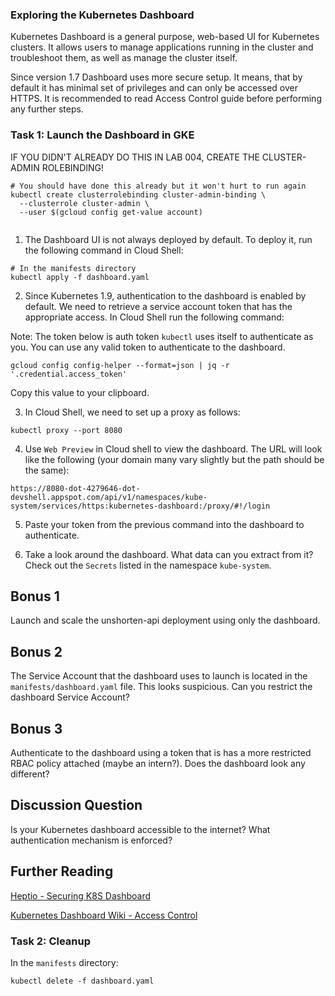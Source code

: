### Exploring the Kubernetes Dashboard
Kubernetes Dashboard is a general purpose, web-based UI for Kubernetes clusters. It allows users to manage applications running in the cluster and troubleshoot them, as well as manage the cluster itself.

Since version 1.7 Dashboard uses more secure setup. It means, that by default it has minimal set of privileges and can only be accessed over HTTPS. It is recommended to read Access Control guide before performing any further steps.

### Task 1: Launch the Dashboard in GKE

IF YOU DIDN'T ALREADY DO THIS IN LAB 004, CREATE THE CLUSTER-ADMIN ROLEBINDING!

```
# You should have done this already but it won't hurt to run again
kubectl create clusterrolebinding cluster-admin-binding \
  --clusterrole cluster-admin \
  --user $(gcloud config get-value account)
  
```
  
1. The Dashboard UI is not always deployed by default. To deploy it, run the following command in Cloud Shell:

```
# In the manifests directory
kubectl apply -f dashboard.yaml
```

2. Since Kubernetes 1.9, authentication to the dashboard is enabled by default. We need to retrieve a service account token that has the appropriate access. In Cloud Shell run the following command:

Note: The token below is auth token `kubectl` uses itself to authenticate as you. You can use any valid token to authenticate to the dashboard. 

```
gcloud config config-helper --format=json | jq -r '.credential.access_token'
```
Copy this value to your clipboard.

3. In Cloud Shell, we need to set up a proxy as follows:
```
kubectl proxy --port 8080
```

4. Use `Web Preview` in Cloud shell to view the dashboard. The URL will look like the following (your domain many vary slightly but the path should be the same):
```
https://8080-dot-4279646-dot-devshell.appspot.com/api/v1/namespaces/kube-system/services/https:kubernetes-dashboard:/proxy/#!/login
```

5. Paste your token from the previous command into the dashboard to authenticate.

6. Take a look around the dashboard. What data can you extract from it? Check out the `Secrets` listed in the namespace `kube-system`. 

## Bonus 1
Launch and scale the unshorten-api deployment using only the dashboard.

## Bonus 2
The Service Account that the dashboard uses to launch is located in the `manifests/dashboard.yaml` file. This looks suspicious. Can you restrict the dashboard Service Account?

## Bonus 3
Authenticate to the dashboard using a token that is has a more restricted RBAC policy attached (maybe an intern?). Does the dashboard look any different?

## Discussion Question
 Is your Kubernetes dashboard accessible to the internet? What authentication mechanism is enforced?

## Further Reading
 [Heptio - Securing K8S Dashboard](https://blog.heptio.com/on-securing-the-kubernetes-dashboard-16b09b1b7aca)

 [Kubernetes Dashboard Wiki - Access Control](https://github.com/kubernetes/dashboard/wiki/Access-control)

 ### Task 2: Cleanup 
In the `manifests` directory:
```
kubectl delete -f dashboard.yaml
```